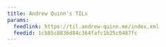 ```yaml
---
title: Andrew Quinn's TILs
params:
  feedlink: https://til.andrew-quinn.me/index.xml
  feedid: 1cb85c8836d84c364fafc1b25c0487fc
---
```

